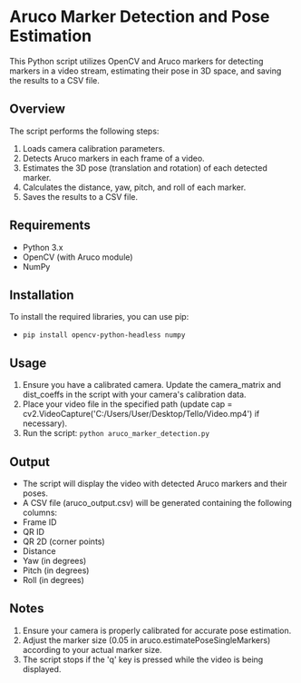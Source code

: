 # Aruco Marker Detection and Pose Estimation

This Python script utilizes OpenCV and Aruco markers for detecting markers in a video stream, estimating their pose in 3D space, and saving the results to a CSV file.

## Overview

The script performs the following steps:
1. Loads camera calibration parameters.
2. Detects Aruco markers in each frame of a video.
3. Estimates the 3D pose (translation and rotation) of each detected marker.
4. Calculates the distance, yaw, pitch, and roll of each marker.
5. Saves the results to a CSV file.

## Requirements

- Python 3.x
- OpenCV (with Aruco module)
- NumPy

## Installation

To install the required libraries, you can use pip:
* `pip install opencv-python-headless numpy`

## Usage
1. Ensure you have a calibrated camera. Update the camera_matrix and dist_coeffs in the script with your camera's calibration data.
2. Place your video file in the specified path (update cap = cv2.VideoCapture('C:/Users/User/Desktop/Tello/Video.mp4') if necessary).
3. Run the script: `python aruco_marker_detection.py`

## Output
* The script will display the video with detected Aruco markers and their poses.
* A CSV file (aruco_output.csv) will be generated containing the following columns:
* Frame ID
* QR ID
* QR 2D (corner points)
* Distance
* Yaw (in degrees)
* Pitch (in degrees)
* Roll (in degrees)

## Notes
1. Ensure your camera is properly calibrated for accurate pose estimation.
2. Adjust the marker size (0.05 in aruco.estimatePoseSingleMarkers) according to your actual marker size.
3. The script stops if the 'q' key is pressed while the video is being displayed.
